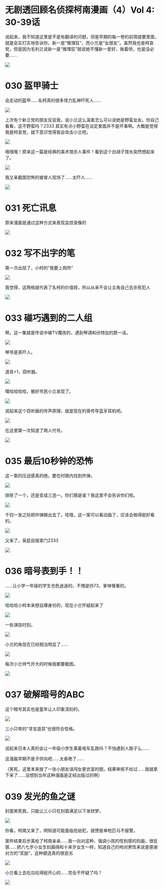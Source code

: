# 无剧透回顾名侦探柯南漫画（4）Vol 4: 30-39话
​说起来，我不知道这里是不是有翻译的问题，但是早期的每一卷的前情提要里面，就是会实打实地告诉你，新一是“推理狂”，而小兰是“女朋友”。虽然我也是柯哀党，但是因为毛利兰说新一是“推理狂”就说她不懂新一爱好，揪着喷，也是没必要……  

![](b22f7b0231adf7b4d503819f2123eed5_MD5.png)

# 030 盔甲骑士

会走动的盔甲……名柯真的很多怪力乱神吓死人……

![](66208b79325986797a8c39a3d4d34b20_MD5.png)

上次有个新兰党的朋友反驳我，说小兰这么温柔怎么可以说她是野蛮女友。你自己看看，这不野蛮吗？2333 其实有点小野蛮在设定里面并不是坏事啊。大概是觉得我是柯哀党，就下意识觉得我会攻击小兰吧。

![](71891a7304a338cf58b1f9adc3ef34c8_MD5.png)

哦哦哦！原来这一篇是经典的美术馆杀人事件！看到这个白胡子馆长突然想起来了。

![](489afab14213bd4a6a8ac4f916ffe8d2_MD5.png)

我又来截图恐怖的被害人现场了……太吓人……

![](5bbb4e29b616c16bc77dfed0c19d3e1e_MD5.png)

# 031 死亡讯息

原来漫画是通过这种方式来表现监控录像的

![](c57226d37c0ed2cadb89f44fb3ac36e3_MD5.png)

# 032 写不出字的笔  

第一次出现了，小柯的“我要上厕所”

![](e360366e42a108dfff5b2c07725bd48f_MD5.png)

我觉得，这两格就代表了名柯的价值观，所以从来不会让主角自己去杀死犯人

![](b49e5644cbeee05bc09c77532d92de42_MD5.png)

# 033 碰巧遇到的二人组  

啊，这一集就是传说中被TV魔改的，遇到琴酒和伏特加的那一话。

![](b747dbfaf5cc4c54d7521ec32c6f0aee_MD5.png)

琴爷是真吓人。

![](66efa069c7427dc440cdabef9e9246ba_MD5.png)

道具+1，窃听器。

![](24064f22565231b650b8f039658b2493_MD5.png)

噗哈哈哈哈，被好市民小兰发现了。

![](d89ba11eaded1dc778ffbf27b94d8616_MD5.png)

说起来这个窃听器的传声原理，就是现在的骨传导蓝牙耳机吧。

![](db076ae1e609ac76a22b671a4b0cbe01_MD5.png)

在这里第一次知道了两人代号。

![](4df83242c90e70216a38de2419ea8a58_MD5.png)

# 035 最后10秒钟的恐怖

这一案的压迫感真的绝。要在时限内找到炸弹。

![](6491cb3234aba22653c01ff32c362a51_MD5.png)

排除了一个，还是变成三选一。你们猜是谁？我这里不会告诉你们啦。

![](335c02193b2e4d584a84121ec60019b8_MD5.png)

千钧一发之际把炸弹踢出去了。哇哦，这一案可以看动画了，应该会做得挺好看的。

![](b9c01a1578793d45a38742c5c4e68a79_MD5.png)

又来了，臭屁自报家门2333  

![](2519b3d5e5cb39d2b0205f077eeffbe7_MD5.png)

# 036 暗号表到手！！

……让小学一年级的学生也色迷迷的，不愧是你73，爹味够重的。

![](bd3d6d3d8e66b152080b928b10b11b7e_MD5.png)

哈哈哈小柯本来想自爆身份的，现在小兰怀疑起来了

![](ef5f9184b50cf7e6d35a6b5b83de140a_MD5.png)

一些演技时刻。

![](d16ebe500955c3d3f4a2148abbeb920d_MD5.png)

小兰的角现在已经相当明显了……

![](e03ac9ab8823a42bf8faea7c1e893170_MD5.png)

每次小兰帅气开大的时候我都要截图。

![](2bef13407486f6f313611740669e0c66_MD5.png)

  

# 037 破解暗号的ABC

这个暗号其实也是童年让人印象深刻的。

![](63fea4f410554c926d382eaae72497a0_MD5.png)

三小只带的“寻宝道具”也很符合性格。

![](49bc4b85fece78bc77f5a52e97ce7dbf_MD5.png)

说起来日本人真的会让一年级小学生乘着电车乱跑吗？不怕遇到人贩子么……

这漫画早期不是子供向吧……太香艳了……

（笑死，这里本来放了一张小朋友误闯女更衣室的图，结果审核不给过……我就拿下来了……没想到当年这种漫画是正经出版过的啊）

# 039 发光的鱼之谜

封面笑死我，只能让三小只在封面满足以下发财梦。

![](dc499609a198198ca3bd701a571b3835_MD5.png)

你看，柯南又来了，明知道可能面临抢劫犯，就愣是单枪匹马不报警。

案件结束后步美给了柯南亲亲……我一向对这种，强调小孩的性别感的刻画，很反感……把六七岁小女生刻画得和十来岁女生一样，知道自己的吻对男性来说是感谢对方的“奖励”，这种塑造真的很恶劣

![](d0e1b0cdb2e798feb6d443345af80e15_MD5.png)

小兰看上去吃瓜吃得挺开心的……完全不怀疑了吗？

![](0c52a8dc8dc856afe8aa52222aaf1ce4_MD5.png)